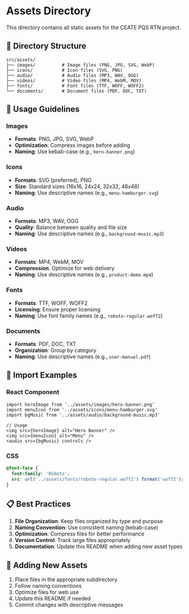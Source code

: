 # Assets Directory

This directory contains all static assets for the CEATE PQS RTN project.

## 📁 Directory Structure

```
src/assets/
├── images/          # Image files (PNG, JPG, SVG, WebP)
├── icons/           # Icon files (SVG, PNG)
├── audio/           # Audio files (MP3, WAV, OGG)
├── videos/          # Video files (MP4, WebM, MOV)
├── fonts/           # Font files (TTF, WOFF, WOFF2)
└── documents/       # Document files (PDF, DOC, TXT)
```

## 🎯 Usage Guidelines

### Images
- **Formats**: PNG, JPG, SVG, WebP
- **Optimization**: Compress images before adding
- **Naming**: Use kebab-case (e.g., `hero-banner.png`)

### Icons
- **Formats**: SVG (preferred), PNG
- **Size**: Standard sizes (16x16, 24x24, 32x32, 48x48)
- **Naming**: Use descriptive names (e.g., `menu-hamburger.svg`)

### Audio
- **Formats**: MP3, WAV, OGG
- **Quality**: Balance between quality and file size
- **Naming**: Use descriptive names (e.g., `background-music.mp3`)

### Videos
- **Formats**: MP4, WebM, MOV
- **Compression**: Optimize for web delivery
- **Naming**: Use descriptive names (e.g., `product-demo.mp4`)

### Fonts
- **Formats**: TTF, WOFF, WOFF2
- **Licensing**: Ensure proper licensing
- **Naming**: Use font family names (e.g., `roboto-regular.woff2`)

### Documents
- **Formats**: PDF, DOC, TXT
- **Organization**: Group by category
- **Naming**: Use descriptive names (e.g., `user-manual.pdf`)

## 🔧 Import Examples

### React Component
```tsx
import heroImage from '../assets/images/hero-banner.png'
import menuIcon from '../assets/icons/menu-hamburger.svg'
import bgMusic from '../assets/audio/background-music.mp3'

// Usage
<img src={heroImage} alt="Hero Banner" />
<img src={menuIcon} alt="Menu" />
<audio src={bgMusic} controls />
```

### CSS
```css
@font-face {
  font-family: 'Roboto';
  src: url('../assets/fonts/roboto-regular.woff2') format('woff2');
}
```

## 📋 Best Practices

1. **File Organization**: Keep files organized by type and purpose
2. **Naming Convention**: Use consistent naming (kebab-case)
3. **Optimization**: Compress files for better performance
4. **Version Control**: Track large files appropriately
5. **Documentation**: Update this README when adding new asset types

## 🚀 Adding New Assets

1. Place files in the appropriate subdirectory
2. Follow naming conventions
3. Optimize files for web use
4. Update this README if needed
5. Commit changes with descriptive messages
